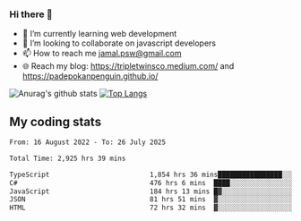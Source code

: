 ### Hi there 👋

<!--
**padepokanpenguin/padepokanpenguin** is a ✨ _special_ ✨ repository because its `README.md` (this file) appears on your GitHub profile.
-->

- 🌱 I’m currently learning  web development
- 👯 I’m looking to collaborate on javascript developers
- 📫 How to reach me jamal.psw@gmail.com
- 🌐 Reach my blog:
   https://tripletwinsco.medium.com/ and
   https://padepokanpenguin.github.io/

![Anurag's github stats](https://github-readme-stats.vercel.app/api?username=padepokanpenguin&count_private=true&disable_animations=false&show_icons=true&theme=default)
[![Top Langs](https://github-readme-stats.vercel.app/api/top-langs/?username=padepokanpenguin&theme=default&layout=compact)](https://github.com/padepokanpenguin)

## My coding stats

<!--START_SECTION:waka-->

```txt
From: 16 August 2022 - To: 26 July 2025

Total Time: 2,925 hrs 39 mins

TypeScript                         1,854 hrs 36 mins████████████████░░░░░░░░░   63.39 %
C#                                 476 hrs 6 mins  ████░░░░░░░░░░░░░░░░░░░░░   16.27 %
JavaScript                         184 hrs 13 mins █▓░░░░░░░░░░░░░░░░░░░░░░░   06.30 %
JSON                               81 hrs 51 mins  ▓░░░░░░░░░░░░░░░░░░░░░░░░   02.80 %
HTML                               72 hrs 32 mins  ▓░░░░░░░░░░░░░░░░░░░░░░░░   02.48 %
```

<!--END_SECTION:waka-->


